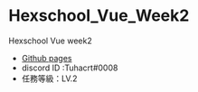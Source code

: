 # Hexschool_Vue_Week2
Hexschool Vue week2

- [Github pages](https://tuhacrt.github.io/Hexschool_Vue_Week2/login.html)
- discord ID :Tuhacrt#0008
- 任務等級：LV.2